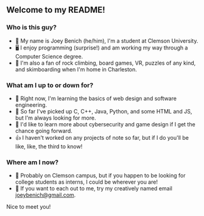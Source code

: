 ## Welcome to my README!
### Who is this guy?
- 🐅 My name is Joey Benich \(he/him\), I'm a student at Clemson University.
- 🖥 I enjoy programming \(surprise!\) and am working my way through a Computer Science degree.
- 🎲 I'm also a fan of rock climbing, board games, VR, puzzles of any kind, and skimboarding when I'm home in Charleston.
### What am I up to or down for?
- 📖 Right now, I'm learning the basics of web design and software engineering.
- 💬 So far I've picked up C, C++, Java, Python, and some HTML and JS, but I'm always looking for more.
- 🔎 I'd like to learn more about cybersecurity and game design if I get the chance going forward.
- 👍 I haven't worked on any projects of note so far, but if I do you'll be like, like, the third to know!
### Where am I now?
- 📍 Probably on Clemson campus, but if you happen to be looking for college students as interns, I could be wherever you are!
- 📧 If you want to each out to me, try my creatively named email joeybenich@gmail.com.

Nice to meet you!
